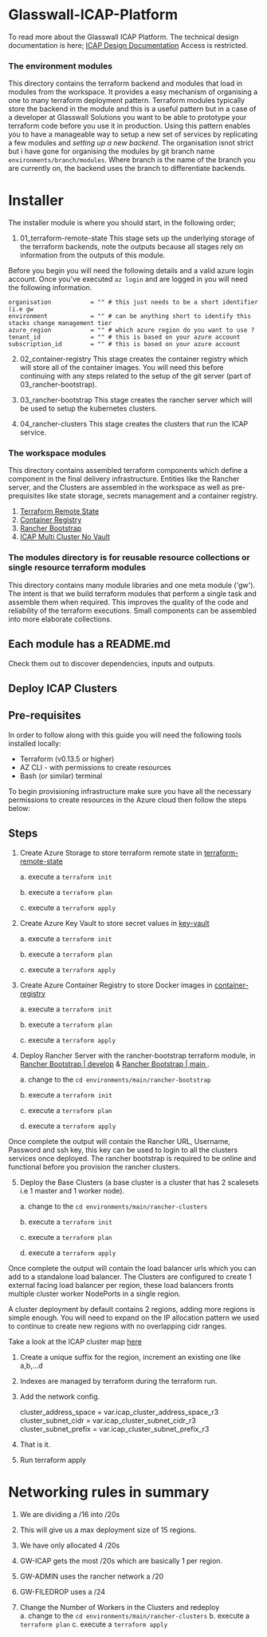 # Glasswall-ICAP-Platform

To read more about the Glasswall ICAP Platform. The technical design documentation is here;
[ICAP Design Documentation](https://glasswallsolutionsltd-my.sharepoint.com/:w:/g/personal/pgerard_glasswallsolutions_com/EQyNuHOGDFNDmxTS282TGDABEke9OmBAz7pb872LA3BgfA?e=BlmDkL)
Access is restricted.

### The environment modules
This directory contains the terraform backend and modules that load in modules from the workspace. It provides a easy mechanism of organising a one to many terraform deployment pattern. Terraform modules typically store the backend in the module and this is a useful pattern but in a case of a developer at Glasswall Solutions you want to be able to prototype your terraform code before you use it in production. Using this pattern enables you to have a manageable way to setup a new set of services by replicating a few modules and *setting up a new backend*. The organisation isnot strict but i have gone for organising the modules by git branch name `environments/branch/modules`. Where branch is the name of the branch you are currently on, the backend uses the branch to differentiate backends. 

# Installer
The installer module is where you should start, in the following order;

1. 01_terraform-remote-state
This stage sets up the underlying storage of the terraform backends, note the outputs because all stages rely on information from the outputs of this module. 

Before you begin you will need the following details and a valid azure login account. Once you've executed `az login` and are logged in you will need the following information.

    organisation           = "" # this just needs to be a short identifier (i.e gw
    environment            = "" # can be anything short to identify this stacks change management tier
    azure_region           = "" # which azure region do you want to use ?
    tenant_id              = "" # this is based on your azure account
    subscription_id        = "" # this is based on your azure account

2. 02_container-registry
This stage creates the container registry which will store all of the container images. You will need this before continuing with any steps related to the setup of the git server (part of 03_rancher-bootstrap).

3. 03_rancher-bootstrap
This stage creates the rancher server which will be used to setup the kubernetes clusters. 

4. 04_rancher-clusters
This stage creates the clusters that run the ICAP service.

### The workspace modules
This directory contains assembled terraform components which define a component in the final delivery infrastructure. Entities like the Rancher server, and the Clusters are assembled in the workspace as well as pre-prequisites like state storage, secrets management and a container registry.

1. [Terraform Remote State](https://github.com/filetrust/Glasswall-ICAP-Platform/tree/main/workspace/terraform-remote-state)
2. [Container Registry](https://github.com/filetrust/Glasswall-ICAP-Platform/tree/main/workspace/container-registry)
3. [Rancher Bootstrap](https://github.com/filetrust/Glasswall-ICAP-Platform/tree/main/workspace/rancher-bootstrap)
4. [ICAP Multi Cluster No Vault](https://github.com/filetrust/Glasswall-ICAP-Platform/tree/main/workspace/icap-multi-cluster-no-vault)

### The modules directory is for reusable resource collections or single resource terraform modules 
This directory contains many module libraries and one meta module ('gw'). The intent is that we build terraform modules that perform a single task and assemble them when required. This improves the quality of the code and reliability of the terraform executions. Small components can be assembled into more elaborate collections.  

## Each module has a README.md
Check them out to discover dependencies, inputs and outputs.

## Deploy ICAP Clusters 

## Pre-requisites

In order to follow along with this guide you will need the following tools installed locally:

- Terraform (v0.13.5 or higher)
- AZ CLI - with permissions to create resources
- Bash (or similar) terminal

To begin provisioning infrastructure make sure you have all the necessary permissions to create resources in the Azure cloud then follow the steps below: 

## Steps

1. Create Azure Storage to store terraform remote state in [terraform-remote-state](https://github.com/filetrust/Glasswall-ICAP-Platform/tree/main/workspace/terraform-remote-state)
   
    a. execute a `terraform init`

    b. execute a `terraform plan`

    c. execute a `terraform apply`

2. Create Azure Key Vault to store secret values in [key-vault](https://github.com/filetrust/Glasswall-ICAP-Platform/tree/main/modules/azure/key-vault)

   a. execute a `terraform init`

   b. execute a `terraform plan`

   c. execute a `terraform apply`

3. Create Azure Container Registry to store Docker images in [container-registry](https://github.com/filetrust/Glasswall-ICAP-Platform/tree/main/workspace/container-registry)

   a. execute a `terraform init`

   b. execute a `terraform plan`

   c. execute a `terraform apply`
   
4. Deploy Rancher Server with the rancher-bootstrap terraform module, in [Rancher Bootstrap | develop](https://github.com/filetrust/Glasswall-ICAP-Platform/tree/main/environments/develop/rancher-bootstrap) & [ Rancher Bootstrap | main ](https://github.com/filetrust/Glasswall-ICAP-Platform/tree/main/environments/main/rancher-bootstrap). 

    a. change to the `cd environments/main/rancher-bootstrap`
   
    b. execute a `terraform init`
   
    c. execute a `terraform plan`
   
    d. execute a `terraform apply`

Once complete the output will contain the Rancher URL, Username, Password and ssh key, this key can be used to login to all the clusters services once deployed.
The rancher bootstrap is required to be online and functional before you provision the rancher clusters.

5. Deploy the Base Clusters (a base cluster is a cluster that has 2 scalesets i.e 1 master and 1 worker node). 

    a. change to the `cd environments/main/rancher-clusters`
   
    b. execute a `terraform init`
   
    c. execute a `terraform plan`
   
    d. execute a `terraform apply`

Once complete the output will contain the load balancer urls which you can add to a standalone load balancer. The Clusters are configured to create 1 external facing load balancer per region, these load balancers fronts multiple cluster worker NodePorts in a single region.

A cluster deployment by default contains 2 regions, adding more regions is simple enough. You will need to expand on the IP allocation pattern we used to continue to create new regions with no overlapping cidr ranges. 

Take a look at the ICAP cluster map [here](https://github.com/filetrust/Glasswall-ICAP-Platform/blob/main/workspace/proto-multi-clusters/main.tf#L38)

1. Create a unique suffix for the region, increment an existing one like a,b,...d
2. Indexes are managed by terraform during the terraform run. 
3. Add the network config. 

    cluster_address_space        = var.icap_cluster_address_space_r3
    cluster_subnet_cidr          = var.icap_cluster_subnet_cidr_r3
    cluster_subnet_prefix        = var.icap_cluster_subnet_prefix_r3

4. That is it. 
5. Run terraform apply

# Networking rules in summary
1. We are dividing a /16 into /20s
2. This will give us a max deployment size of 15 regions.
3. We have only allocated 4 /20s
4. GW-ICAP gets the most /20s which are basically 1 per region.
5. GW-ADMIN uses the rancher network a /20
6. GW-FILEDROP uses a /24


3.  Change the Number of Workers in the Clusters and redeploy  
    a. change to the `cd environments/main/rancher-clusters`
    b. execute a `terraform plan`
    c. execute a `terraform apply`
    
